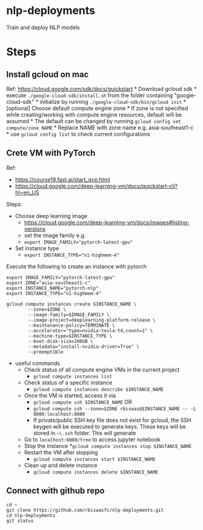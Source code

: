 # nlp-deployments
Train and deploy NLP models

# Steps

## Install gcloud on mac
Ref: https://cloud.google.com/sdk/docs/quickstart
    * Download gcloud sdk 
    * execute `./google-cloud-sdk/install.sh` from the folder containing "google-cloud-sdk"
    * initialize by running `./google-cloud-sdk/bin/gcloud init`
    * [optional] Choose default compute engine zone
        * If zone is not specified while creating/working with compute engine resources, default will be assumed
        *  The default can be changed by running `gcloud config set compute/zone NAME`
            * Replace NAME with zone name e.g. asia-southeast1-c
        * use `gcloud config list` to check current configurations

## Crete VM with PyTorch 
Ref: 
* https://course19.fast.ai/start_gcp.html
* https://cloud.google.com/deep-learning-vm/docs/quickstart-cli?hl=en_US

Steps:
* Choose deep learning image
    * https://cloud.google.com/deep-learning-vm/docs/images#listing-versions
    * set the image family e.g.
    * `export IMAGE_FAMILY="pytorch-latest-gpu"`
* Set instance type
    * `export INSTANCE_TYPE="n1-highmem-4"` 
    
Execute the following to create an instance with pytorch

```
export IMAGE_FAMILY="pytorch-latest-gpu"
export ZONE="asia-southeast1-c"
export INSTANCE_NAME="pytorch-nlp"
export INSTANCE_TYPE="n1-highmem-4" 

gcloud compute instances create $INSTANCE_NAME \
        --zone=$ZONE \
        --image-family=$IMAGE_FAMILY \
        --image-project=deeplearning-platform-release \
        --maintenance-policy=TERMINATE \
        --accelerator="type=nvidia-tesla-t4,count=1" \
        --machine-type=$INSTANCE_TYPE \
        --boot-disk-size=200GB \
        --metadata="install-nvidia-driver=True" \
        --preemptible
```

* useful commands
    * Check status of all compute engine VMs in the current project
        * `gcloud compute instances list` 
    * Check status of a specific instance
        * `gcloud compute instances describe $INSTANCE_NAME`
    * Once the VM is started, access it via
        * `gcloud compute ssh $INSTANCE_NAME` OR
        * `gcloud compute ssh --zone=$ZONE rbiswas@$INSTANCE_NAME -- -L 8080:localhost:8080`
        * If private/public SSH key file does not exist for gcloud, the SSH keygen will be executed to generate keys. These keys will be stored in `~\.ssh` folder. This will generate 
    * Go to `localhost:8080/tree` to access jupyter notebook
    * Stop the instance 
        *`gcloud compute instances stop $INSTANCE_NAME`
    * Restart the VM after stopping
        * `gcloud compute instances start $INSTANCE_NAME`
    * Clean up and delete instance
        * `gcloud compute instances delete $INSTANCE_NAME`

## Connect with github repo
```
cd ~
git clone https://github.com/rbiswasfc/nlp-deployments.git
cd nlp-deployments
git status
```
